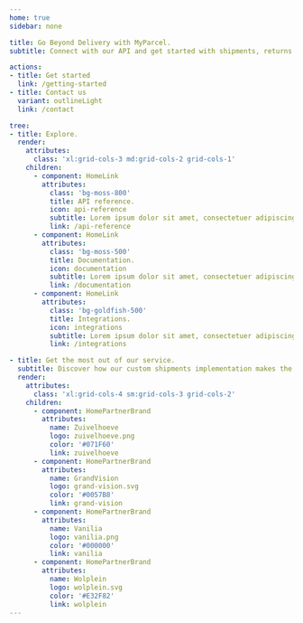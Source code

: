 ```yaml
---
home: true
sidebar: none

title: Go Beyond Delivery with MyParcel.
subtitle: Connect with our API and get started with shipments, returns and more.

actions: 
- title: Get started
  link: /getting-started
- title: Contact us
  variant: outlineLight
  link: /contact

tree:
- title: Explore.
  render:
    attributes:
      class: 'xl:grid-cols-3 md:grid-cols-2 grid-cols-1'
    children:
      - component: HomeLink
        attributes: 
          class: 'bg-moss-800' 
          title: API reference.
          icon: api-reference
          subtitle: Lorem ipsum dolor sit amet, consectetuer adipiscing elit.
          link: /api-reference
      - component: HomeLink
        attributes: 
          class: 'bg-moss-500' 
          title: Documentation.
          icon: documentation
          subtitle: Lorem ipsum dolor sit amet, consectetuer adipiscing elit.
          link: /documentation
      - component: HomeLink
        attributes: 
          class: 'bg-goldfish-500' 
          title: Integrations.
          icon: integrations
          subtitle: Lorem ipsum dolor sit amet, consectetuer adipiscing elit.
          link: /integrations

- title: Get the most out of our service.
  subtitle: Discover how our custom shipments implementation makes the difference for these clients.
  render:
    attributes:
      class: 'xl:grid-cols-4 sm:grid-cols-3 grid-cols-2'
    children:
      - component: HomePartnerBrand
        attributes:
          name: Zuivelhoeve
          logo: zuivelhoeve.png
          color: '#071F60'
          link: zuivelhoeve
      - component: HomePartnerBrand
        attributes:
          name: GrandVision
          logo: grand-vision.svg
          color: '#0057B8'
          link: grand-vision
      - component: HomePartnerBrand
        attributes:
          name: Vanilia
          logo: vanilia.png
          color: '#000000'
          link: vanilia
      - component: HomePartnerBrand
        attributes:
          name: Wolplein
          logo: wolplein.svg
          color: '#E32F82'
          link: wolplein
---
```

